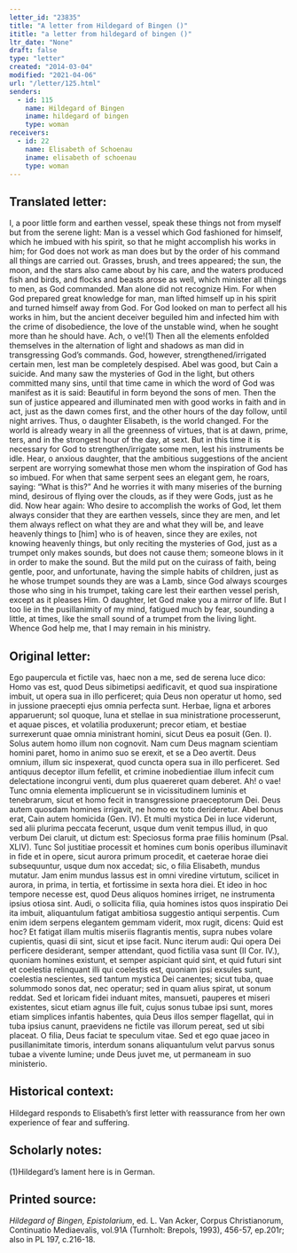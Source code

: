 ```yaml
---
letter_id: "23835"
title: "A letter from Hildegard of Bingen ()"
ititle: "a letter from hildegard of bingen ()"
ltr_date: "None"
draft: false
type: "letter"
created: "2014-03-04"
modified: "2021-04-06"
url: "/letter/125.html"
senders:
  - id: 115
    name: Hildegard of Bingen
    iname: hildegard of bingen
    type: woman
receivers:
  - id: 22
    name: Elisabeth of Schoenau
    iname: elisabeth of schoenau
    type: woman
---
```

<h2> Translated letter:</h2>I, a poor little form and earthen vessel, speak these things not from myself but from the serene light:  Man is a vessel which God fashioned for himself, which he imbued with his spirit, so that he might accomplish his works in him; for God does not work as man does but by the order of his command all things are carried out.  Grasses, brush, and trees appeared; the sun, the moon, and the stars also came about by his care, and the waters produced fish and birds, and flocks and beasts arose as well, which minister all things to men, as God commanded.
Man alone did not recognize Him.  For when God prepared great knowledge for man, man lifted himself up in his spirit and turned himself away from God.  For God looked on man to perfect all his works in him, but the ancient deceiver beguiled him and infected him with the crime of disobedience, the love of the unstable wind, when he sought more than he should have.
Ach, o ve!(1) Then all the elements enfolded themselves in the alternation of light and shadows as man did in transgressing God’s commands.  God, however, strengthened/irrigated certain men, lest man be completely despised.  Abel was good, but Cain a suicide.  And many saw the mysteries of God in the light, but others committed many sins, until that time came in which the word of God was manifest as it is said:  Beautiful in form beyond the sons of men.  Then the sun of justice appeared and illuminated men with good works in faith and in act, just as the dawn comes first, and the other hours of the day follow, until night arrives.  Thus, o daughter Elisabeth, is the world changed.  For the world is already weary in all the greenness of virtues, that is at dawn, prime, ters, and in the strongest hour of the day, at sext.  But in this time it is necessary for God to strengthen/irrigate some men, lest his instruments be idle.
Hear, o anxious daughter, that the ambitious suggestions of the ancient serpent are worrying somewhat those men whom the inspiration of God has so imbued.  For when that same serpent sees an elegant gem, he roars, saying:  “What is this?”  And he worries it with many miseries of the burning mind, desirous of flying over the clouds, as if they were Gods, just as he did.
Now hear again:  Who desire to accomplish the works of God, let them always consider that they are earthen vessels, since they are men, and let them always reflect on what they are and what they will be, and leave heavenly things to [him] who is of heaven, since they are exiles, not knowing heavenly things, but only reciting the mysteries of God, just as a trumpet only makes sounds, but does not cause them; someone blows in it in order to make the sound.  But the mild put on the cuirass of faith, being gentle, poor, and unfortunate, having the simple habits of children, just as he whose trumpet sounds they are was a Lamb, since God always scourges those who sing in his trumpet, taking care lest their earthen vessel perish, except as it pleases Him.
O daughter, let God make you a mirror of life.  But I too lie in the pusillanimity of my mind, fatigued much by fear, sounding a little, at times, like the small sound of a trumpet from the living light.  Whence God help me, that I may remain in his ministry.
<h2 class="mt-4"> Original letter:</h2>Ego paupercula et fictile vas, haec non a me, sed de serena luce dico: Homo vas est, quod Deus sibimetipsi aedificavit, et quod sua inspiratione imbuit, ut opera sua in illo perficeret; quia Deus non operatur ut homo, sed in jussione praecepti ejus omnia perfecta sunt. Herbae, ligna et arbores apparuerunt; sol quoque, luna et stellae in sua ministratione processerunt, et aquae pisces, et volatilia produxerunt; precor etiam, et bestiae surrexerunt quae omnia ministrant homini, sicut Deus ea posuit (Gen. I). Solus autem homo illum non cognovit. Nam cum Deus magnam scientiam homini paret, homo in animo suo se erexit, et se a Deo avertit. Deus omnium, illum sic inspexerat, quod cuncta opera sua in illo perficeret. Sed antiquus deceptor illum fefellit, et crimine inobedientiae illum infecit cum delectatione incongrui venti, dum plus quaereret quam deberet. Ah! o vae! Tunc omnia elementa implicuerunt se in vicissitudinem luminis et tenebrarum, sicut et homo fecit in transgressione praeceptorum Dei. Deus autem quosdam homines irrigavit, ne homo ex toto derideretur. Abel bonus erat, Cain autem homicida (Gen. IV). Et multi mystica Dei in luce viderunt, sed alii plurima peccata fecerunt, usque dum venit tempus illud, in quo verbum Dei claruit, ut dictum est: Speciosus forma prae filiis hominum (Psal. XLIV). Tunc Sol justitiae processit et homines cum bonis operibus illuminavit in fide et in opere, sicut aurora primum procedit, et caeterae horae diei subsequuntur, usque dum nox accedat; sic, o filia Elisabeth, mundus mutatur. Jam enim mundus lassus est in omni viredine virtutum, scilicet in aurora, in prima, in tertia, et fortissime in sexta hora diei. Et ideo in hoc tempore necesse est, quod Deus aliquos homines irriget, ne instrumenta ipsius otiosa sint. Audi, o sollicita filia, quia homines istos quos inspiratio Dei ita imbuit, aliquantulum fatigat ambitiosa suggestio antiqui serpentis. Cum enim idem serpens elegantem gemmam viderit, mox rugit, dicens: Quid est hoc? Et fatigat illam multis miseriis flagrantis mentis, supra nubes volare cupientis, quasi dii sint, sicut et ipse facit. Nunc iterum audi: Qui opera Dei perficere desiderant, semper attendant, quod fictilia vasa sunt (II Cor. IV.), quoniam homines existunt, et semper aspiciant quid sint, et quid futuri sint et coelestia relinquant illi qui coelestis est, quoniam ipsi exsules sunt, coelestia nescientes, sed tantum mystica Dei canentes; sicut tuba, quae solummodo sonos dat, nec operatur; sed in quam alius spirat, ut sonum reddat. Sed et loricam fidei induant mites, mansueti, pauperes et miseri existentes, sicut etiam agnus ille fuit, cujus sonus tubae ipsi sunt, mores etiam simplices infantis habentes, quia Deus illos semper flagellat, qui in tuba ipsius canunt, praevidens ne fictile vas illorum pereat, sed ut sibi placeat. O filia, Deus faciat te speculum vitae. Sed et ego quae jaceo in pusillanimitate timoris, interdum sonans aliquantulum velut parvus sonus tubae a vivente lumine; unde Deus juvet me, ut permaneam in suo ministerio.
<h2 class="mt-4"> Historical context:</h2>Hildegard responds to Elisabeth’s first letter with reassurance from her own experience of fear and suffering.
<h2 class="mt-4"> Scholarly notes:</h2>(1)Hildegard’s lament here is in German.
<h2 class="mt-4"> Printed source:</h2><p><em>Hildegard of Bingen, Epistolarium</em>, ed. L. Van Acker, Corpus Christianorum, Continuatio Mediaevalis, vol.91A (Turnholt: Brepols, 1993), 456-57, ep.201r; also in PL 197, c.216-18.</p>